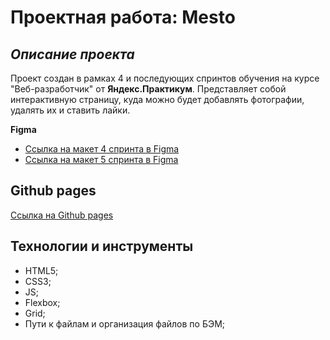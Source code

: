 # Проектная работа: Mesto

## *Описание проекта*
Проект создан в рамках 4 и последующих спринтов обучения на курсе "Веб-разработчик" от **Яндекс.Практикум**. Представляет собой интерактивную страницу, куда можно будет добавлять фотографии, удалять их и ставить лайки.

**Figma**
* [Ссылка на макет  4 спринта в Figma](https://www.figma.com/file/2cn9N9jSkmxD84oJik7xL7/JavaScript.-Sprint-4?node-id=0%3A1)
* [Ссылка на макет  5 спринта в Figma](https://www.figma.com/file/bjyvbKKJN2naO0ucURl2Z0/JavaScript.-Sprint-5?node-id=50160%3A172)

## **Github pages**
[Ссылка на Github pages](https://anasta018.github.io/mesto/)

## **Технологии и инструменты**
* HTML5;
* CSS3;
* JS;
* Flexbox;
* Grid;
* Пути к файлам и организация файлов по БЭМ;
